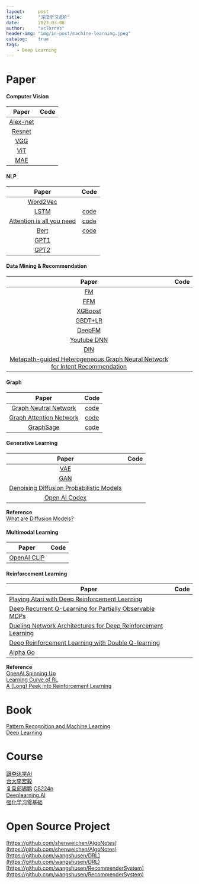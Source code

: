 ```yaml
---
layout:     post
title:      "深度学习进阶"
date:       2023-03-08
author:     "xcTorres"
header-img: "img/in-post/machine-learning.jpeg"
catalog:    true
tags:
    - Deep Learning
---  
```

# Paper
#### Computer Vision

| Paper |   Code  | 
| :-------: | :--------: |  
| [Alex-net](https://proceedings.neurips.cc/paper/2012/file/c399862d3b9d6b76c8436e924a68c45b-Paper.pdf)     |        |  
| [Resnet](https://arxiv.org/abs/1603.05027)    |        |
| [VGG](https://arxiv.org/abs/1409.1556)    |        |
| [ViT](https://arxiv.org/abs/2010.11929)    |        |  
| [MAE](https://arxiv.org/abs/2111.06377)    |        |


#### NLP

| Paper |   Code  | 
| :--------: | :---------: |   
| [Word2Vec](https://arxiv.org/abs/1301.3781)       |  |
| [LSTM](https://colah.github.io/posts/2015-08-Understanding-LSTMs/)       |  [code](https://keras.io/api/layers/recurrent_layers/lstm/)|
| [Attention is all you need](https://arxiv.org/abs/1706.03762)        | [code](https://github.com/philipperemy/keras-attention-mechanism) | 
| [Bert](https://arxiv.org/abs/1810.04805)        | [code](https://github.com/CyberZHG/keras-bert) |  
| [GPT1](https://s3-us-west-2.amazonaws.com/openai-assets/research-covers/language-unsupervised/language_understanding_paper.pdf)       | |  
| [GPT2](https://d4mucfpksywv.cloudfront.net/better-language-models/language-models.pdf)       | |  


#### Data Mining & Recommendation 

| Paper |   Code  | 
| :---------: | :---------: |  
| [FM](https://www.csie.ntu.edu.tw/~b97053/paper/Rendle2010FM.pdf)       |  |  
| [FFM](https://www.csie.ntu.edu.tw/~cjlin/papers/ffm.pdf)       |  | 
| [XGBoost](https://arxiv.org/abs/1603.02754)       |  | 
| [GBDT+LR](https://quinonero.net/Publications/predicting-clicks-facebook.pdf)       |  |
| [DeepFM](https://arxiv.org/pdf/1606.07792v1.pdf)        |  |
| [Youtube DNN](https://cseweb.ucsd.edu/classes/fa17/cse291-b/reading/p191-covington.pdf)        |  |
| [DIN](https://arxiv.org/pdf/1706.06978.pdf)        |  |
| [Metapath-guided Heterogeneous Graph Neural Network for Intent Recommendation](http://shichuan.org/hin/time/2019.KDD%202019%20Metapath-guided%20Heterogeneous%20Graph%20Neural%20Network%20for%20Intent%20Recommendation.pdf)        |  |


#### Graph

| Paper        |     Code    |
| :---------:  | :---------: | 
| [Graph Neutral Network](https://distill.pub/2021/gnn-intro/)      |     [code](https://github.com/tkipf/keras-gcn)   |
| [Graph Attention Network](https://arxiv.org/abs/1710.10903)      |     [code](https://keras.io/examples/graph/gat_node_classification/)   |
| [GraphSage](https://cs.stanford.edu/people/jure/pubs/graphsage-nips17.pdf)   | [code](https://stellargraph.readthedocs.io/en/stable/demos/node-classification/graphsage-node-classification.html#)        |


#### Generative Learning

| Paper |   Code  | 
| :--------: | :--------: |  
| [VAE](https://arxiv.org/abs/1312.6114)      |       |
| [GAN](https://arxiv.org/abs/1406.2661)      |       |  
| [Denoising Diffusion Probabilistic Models](https://arxiv.org/abs/2006.11239)      |       |   
| [Open AI Codex](https://arxiv.org/abs/2107.03374)      |       |  

**Reference**  
[What are Diffusion Models?](https://lilianweng.github.io/posts/2021-07-11-diffusion-models/)

#### Multimodal Learning  

| Paper |   Code  | 
| :--------: | :--------: |  
| [OpenAI CLIP](https://arxiv.org/abs/2103.00020)      |       |



#### Reinforcement Learning 

| Paper |   Code  | 
| ----------- | ----------- |  
| [Playing Atari with Deep Reinforcement Learning](https://www.cs.toronto.edu/~vmnih/docs/dqn.pdf)  |  |
| [Deep Recurrent Q-Learning for Partially Observable MDPs](https://arxiv.org/abs/1507.06527)     |  |
| [Dueling Network Architectures for Deep Reinforcement Learning](https://arxiv.org/abs/1511.06581)  |  |
| [Deep Reinforcement Learning with Double Q-learning](https://arxiv.org/abs/1509.06461)    |  |    
| [Alpha Go](https://www.nature.com/articles/nature16961)   |  |

**Reference**  
[OpenAI Spinning Up](https://spinningup.openai.com/en/latest/spinningup/keypapers.html#bonus-classic-papers-in-rl-theory-or-review)  
[Learning Curve of RL](https://www.zhihu.com/question/277325426)  
[A (Long) Peek into Reinforcement Learning](https://lilianweng.github.io/posts/2018-02-19-rl-overview/)

# Book
[Pattern Recognition and Machine Learning](https://www.microsoft.com/en-us/research/uploads/prod/2006/01/Bishop-Pattern-Recognition-and-Machine-Learning-2006.pdf)  
[Deep Learning](https://github.com/janishar/mit-deep-learning-book-pdf)

# Course  
[跟李沐学AI](https://space.bilibili.com/1567748478/)  
[台大李宏毅](http://speech.ee.ntu.edu.tw/~tlkagk/courses_ML20.html)    
[复旦邱锡鹏](https://nndl.github.io/)
[CS224n](https://web.stanford.edu/class/archive/cs/cs224n/cs224n.1224/index.html#coursework)    
[Deeplearning.AI](https://www.deeplearning.ai/courses/)  
[强化学习零基础](https://www.bilibili.com/video/BV1ZA411C7aN)

# Open Source Project    
[https://github.com/shenweichen/AlgoNotes](https://github.com/shenweichen/AlgoNotes)  
[https://github.com/wangshusen/DRL](https://github.com/wangshusen/DRL)  
[https://github.com/wangshusen/RecommenderSystem](https://github.com/wangshusen/RecommenderSystem)

